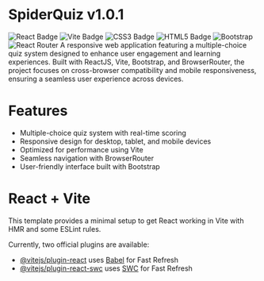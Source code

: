 # SpiderQuiz v1.0.1
![React Badge](https://img.shields.io/badge/React-16161D?style=for-the-badge&logo=react&logoColor=61DAFB)
![Vite Badge](https://img.shields.io/badge/Vite-646CFF?style=for-the-badge&logo=vite&logoColor=FFD42E)
![CSS3 Badge](https://img.shields.io/badge/CSS3-1572B6?style=for-the-badge&logo=css3&logoColor=white)
![HTML5 Badge](https://img.shields.io/badge/HTML5-E34F26?style=for-the-badge&logo=html5&logoColor=white)
![Bootstrap](https://img.shields.io/badge/Bootstrap-7952B3.svg?style=for-the-badge&logo=Bootstrap&logoColor=white)
![React Router](https://img.shields.io/badge/React%20Router-CA4245.svg?style=for-the-badge&logo=React-Router&logoColor=white)
A responsive web application featuring a multiple-choice quiz system designed to enhance user engagement and learning experiences. Built with ReactJS, Vite, Bootstrap, and BrowserRouter, the project focuses on cross-browser compatibility and mobile responsiveness, ensuring a seamless user experience across devices.

# Features
- Multiple-choice quiz system with real-time scoring
- Responsive design for desktop, tablet, and mobile devices
- Optimized for performance using Vite
- Seamless navigation with BrowserRouter
- User-friendly interface built with Bootstrap






# React + Vite

This template provides a minimal setup to get React working in Vite with HMR and some ESLint rules.

Currently, two official plugins are available:

- [@vitejs/plugin-react](https://github.com/vitejs/vite-plugin-react/blob/main/packages/plugin-react/README.md) uses [Babel](https://babeljs.io/) for Fast Refresh
- [@vitejs/plugin-react-swc](https://github.com/vitejs/vite-plugin-react-swc) uses [SWC](https://swc.rs/) for Fast Refresh
